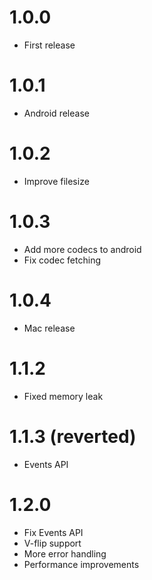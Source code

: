 # 1.0.0
- First release

# 1.0.1
- Android release

# 1.0.2
- Improve filesize

# 1.0.3
- Add more codecs to android
- Fix codec fetching

# 1.0.4
- Mac release

# 1.1.2
- Fixed memory leak

# 1.1.3 (reverted)
- Events API

# 1.2.0
- Fix Events API
- V-flip support
- More error handling
- Performance improvements